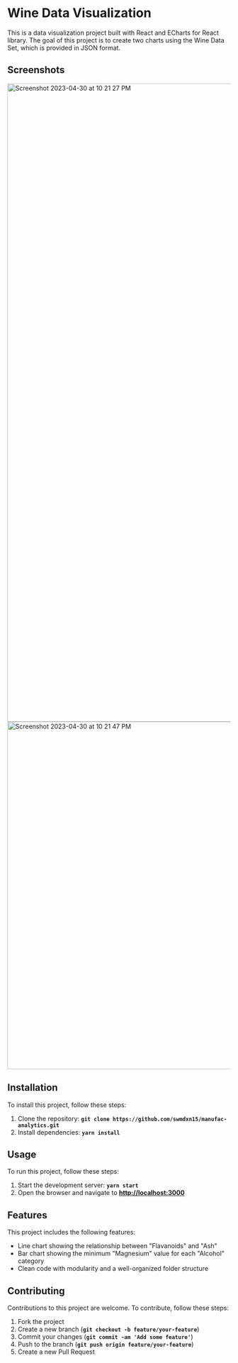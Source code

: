 # **Wine Data Visualization**

This is a data visualization project built with React and ECharts for React library. The goal of this project is to create two charts using the Wine Data Set, which is provided in JSON format.

## **Screenshots**

<img width="1440" alt="Screenshot 2023-04-30 at 10 21 27 PM" src="https://user-images.githubusercontent.com/86848961/235366077-1a48122a-7ca6-4b5c-9c7b-929ff823f3ef.png">

<img width="784" alt="Screenshot 2023-04-30 at 10 21 47 PM" src="https://user-images.githubusercontent.com/86848961/235366090-ceffffda-89ab-4bd6-bc17-2b653ee9f224.png">


## **Installation**

To install this project, follow these steps:

1. Clone the repository: **`git clone https://github.com/swmdxn15/manufac-analytics.git`**
2. Install dependencies: **`yarn install`**

## **Usage**

To run this project, follow these steps:

1. Start the development server: **`yarn start`**
2. Open the browser and navigate to **[http://localhost:3000](http://localhost:3000/)**

## **Features**

This project includes the following features:

- Line chart showing the relationship between "Flavanoids" and "Ash"
- Bar chart showing the minimum "Magnesium" value for each "Alcohol" category
- Clean code with modularity and a well-organized folder structure

## **Contributing**

Contributions to this project are welcome. To contribute, follow these steps:

1. Fork the project
2. Create a new branch (**`git checkout -b feature/your-feature`**)
3. Commit your changes (**`git commit -am 'Add some feature'`**)
4. Push to the branch (**`git push origin feature/your-feature`**)
5. Create a new Pull Request
